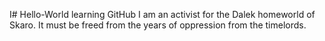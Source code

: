 I# Hello-World
learning GitHub
I am an activist for the Dalek homeworld of Skaro. It must be freed from the years of oppression from the timelords.
